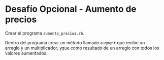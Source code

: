 # Desafío Opcional - Aumento de precios

Crear el programa `aumento_precios.rb`.

Dentro del programa crear un método llamado `augment` que recibe un arreglo y un multiplicador, yque como resultado de un arreglo con todos los valores aumentados.
